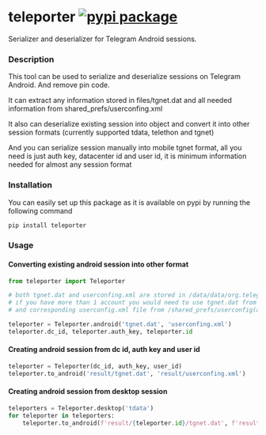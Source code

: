 # teleporter [![pypi package](https://img.shields.io/pypi/v/teleporter.svg)](https://pypi.python.org/pypi/teleporter/)

Serializer and deserializer for Telegram Android sessions.

### Description

This tool can be used to serialize and deserialize sessions on Telegram Android. And remove pin code.

It can extract any information stored in files/tgnet.dat and all needed information from shared_prefs/userconfing.xml

It also can deserialize existing session into object and convert it into other session formats (currently supported tdata, telethon and tgnet)

And you can serialize session manually into mobile tgnet format, all you need is just auth key, datacenter id and user id, it is minimum information needed for almost any session format

### Installation

You can easily set up this package as it is available on pypi by running the following command
```bash
pip install teleporter
```

### Usage

#### Converting existing android session into other format
```python
from teleporter import Teleporter

# both tgnet.dat and userconfing.xml are stored in /data/data/org.telegram.messenger directory
# if you have more than 1 account you would need to use tgnet.dat from /files/account(account_number)/tgnet.dat
# and corresponding userconfig.xml file from /shared_prefs/userconfig(account_number).xml

teleporter = Teleporter.android('tgnet.dat', 'userconfing.xml')
teleporter.dc_id, teleporter.auth_key, teleporter.id
```

#### Creating android session from dc id, auth key and user id
```python
teleporter = Teleporter(dc_id, auth_key, user_id)
teleporter.to_android('result/tgnet.dat', 'result/userconfing.xml')
```

#### Creating android session from desktop session
```python
teleporters = Teleporter.desktop('tdata')
for teleporter in teleporters:
    teleporter.to_android(f'result/{teleporter.id}/tgnet.dat', f'result/{teleporter.id}/userconfing.xml')
```
